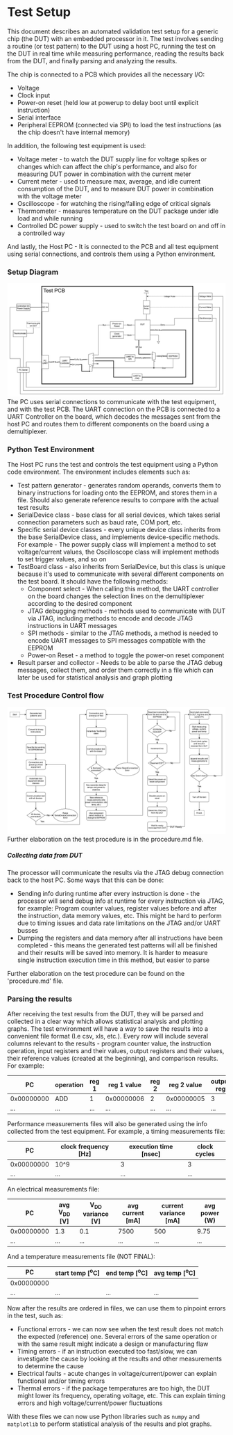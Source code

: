 # Test Setup
This document describes an automated validation test setup for a generic chip (the DUT) with an embedded processor in it. The test involves sending a routine (or test pattern) to the DUT using a host PC, running the test on the DUT in real time while measuring performance, reading the results back from the DUT, and finally parsing and analyzing the results. 

The chip is connected to a PCB which provides all the necessary I/O:
- Voltage 
- Clock input
- Power-on reset (held low at powerup to delay boot until explicit instruction)
- Serial interface
- Peripheral EEPROM (connected via SPI) to load the test instructions (as the chip doesn't have internal memory)

In addition, the following test equipment is used:
- Voltage meter - to watch the DUT supply line for voltage spikes or changes which can affect the chip's performance, and also for measuring DUT power in combination with the current meter
- Current meter - used to measure max, average, and idle current consumption of the DUT, and to measure DUT power in combination with the voltage meter
- Oscilloscope - for watching the rising/falling edge of critical signals
- Thermometer - measures temperature on the DUT package under idle load and while running
- Controlled DC power supply - used to switch the test board on and off in a controlled way

And lastly, the Host PC - It is connected to the PCB and all test equipment using serial connections, and controls them using a Python environment.
### Setup Diagram

![](setup_schematic.svg)
The PC uses serial connections to communicate with the test equipment, and with the test PCB. The UART connection on the PCB is connected to a UART Controller on the board, which decodes the messages sent from the host PC and routes them to different components on the board using a demultiplexer.
### Python Test Environment
The Host PC runs the test and controls the test equipment using a Python code environment.
The environment includes elements such as:
- Test pattern generator - generates random operands, converts them to binary instructions for loading onto the EEPROM, and stores them in a file. Should also generate reference results to compare with the actual test results
- SerialDevice class - base class for all serial devices, which takes serial connection parameters such as baud rate, COM port, etc.
- Specific serial device classes - every unique device class inherits from the base SerialDevice class, and implements device-specific methods. For example - The power supply class will implement a method to set voltage/current values, the Oscilloscope class will implement methods to set trigger values, and so on
- TestBoard class - also inherits from SerialDevice, but this class is unique because it's used to communicate with several different components on the test board. It should have the following methods:
	- Component select - When calling this method, the UART controller on the board changes the selection lines on the demultiplexer according to the desired component
	- JTAG debugging methods - methods used to communicate with DUT via JTAG, including methods to encode and decode JTAG instructions in UART messages
	- SPI methods - similar to the JTAG methods, a method is needed to encode UART messages to SPI messages compatible with the EEPROM
	- Power-on Reset - a method to toggle the power-on reset component
- Result parser and collector - Needs to be able to parse the JTAG debug messages, collect them, and order them correctly in a file which can later be used for statistical analysis and graph plotting

### Test Procedure Control flow
![](control_flow.svg)
Further elaboration on the test procedure is in the procedure.md file.
##### Collecting data from DUT
The processor will communicate the results via the JTAG debug connection back to the host PC. Some ways that this can be done:
- Sending info during runtime after every instruction is done - the processor will send debug info at runtime for every instruction via JTAG, for example: Program counter values, register values before and after the instruction, data memory values, etc. This might be hard to perform due to timing issues and data rate limitations on the JTAG and/or UART busses
- Dumping the registers and data memory after all instructions have been completed - this means the generated test patterns will all be finished and their results will be saved into memory. It is harder to measure single instruction execution time in this method, but easier to parse

Further elaboration on the test procedure can be found on the 'procedure.md' file.
### Parsing the results
After receiving the test results from the DUT, they will be parsed and collected in a clear way which allows statistical analysis and plotting graphs.
The test environment will have a way to save the results into a convenient file format (I.e csv, xls, etc.). Every row will include several columns relevant to the results - program counter value, the instruction operation, input registers and their values, output registers and their values, their reference values (created at the beginning), and comparison results. For example:

| PC         | operation | reg 1 | reg 1 value | reg 2 | reg 2 value | output reg | output value | reference  | PASS/FAIL |
| ---------- | --------- | ----- | ----------- | ----- | ----------- | ---------- | ------------ | ---------- | --------- |
| 0x00000000 | ADD       | 1     | 0x00000006  | 2     | 0x00000005  | 3          | 0x0000000b   | 0x0000000b | PASS      |
| ...        | ...       | ...   | ...         | ...   | ...         | ...        | ...          | ...        | ...       |

Performance measurements files will also be generated using the info collected from the test equipment. For example, a timing measurements file:

| PC         | clock frequency \[Hz] | execution time \[nsec] | clock cycles |
| ---------- | --------------------- | ---------------------- | ------------ |
| 0x00000000 | 10^9                  | 3                      | 3            |
| ...        | ...                   | ...                    | ...          |

An electrical measurements file:

| PC         | avg V<sub>DD</sub> \[V] | V<sub>DD</sub> variance \[V] | avg current \[mA] | current variance \[mA] | avg power (W) |
| ---------- | ----------------------- | ---------------------------- | ----------------- | ---------------------- | ------------- |
| 0x00000000 | 1.3                     | 0.1                          | 7500              | 500                    | 9.75          |
| ...        | ...                     | ...                          | ...               | ...                    | ...           |

And a temperature measurements file (NOT FINAL):

| PC         | start temp \[<sup>o</sup>C] | end temp \[<sup>o</sup>C] | avg temp \[<sup>o</sup>C] |
| ---------- | --------------------------- | ------------------------- | ------------------------- |
| 0x00000000 |                             |                           |                           |
| ...        | ...                         | ...                       | ...                       |

Now after the results are ordered in files, we can use them to pinpoint errors in the test, such as:
- Functional errors - we can now see when the test result does not match the expected (reference) one. Several errors of the same operation or with the same result might indicate a design or manufacturing flaw
- Timing errors - if an instruction executed too fast/slow, we can investigate the cause by looking at the results and other measurements to determine the cause
- Electrical faults - acute changes in voltage/current/power can explain functional and/or timing errors
- Thermal errors - if the package temperatures are too high, the DUT might lower its frequency, operating voltage, etc. This can explain timing errors and high voltage/current/power fluctuations

With these files we can now use Python libraries such as `numpy` and `matplotlib` to perform statistical analysis of the results and plot graphs.